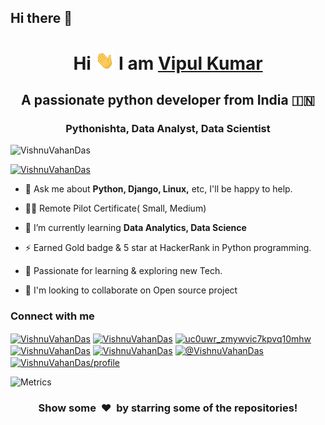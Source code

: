 ## Hi there 👋

<!--
**VishnuVahanDas/VishnuVahanDas** is a ✨ _special_ ✨ repository because its `README.md` (this file) appears on your GitHub profile.

Here are some ideas to get you started:

- 🔭 I’m currently working on ...
- 🌱 I’m currently learning ...
- 👯 I’m looking to collaborate on ...
- 🤔 I’m looking for help with ...
- 💬 Ask me about ...
- 📫 How to reach me: ...
- 😄 Pronouns: ...
- ⚡ Fun fact: ...
-->
<h1 align="center">Hi <img src="https://raw.githubusercontent.com/ABSphreak/ABSphreak/master/gifs/Hi.gif" height="30px"> I am <a href="vishnuvahan.com">Vipul Kumar</a></h1>
<h2 align="center">A passionate python developer from India 🇮🇳 </h2>
<h3 align="center">Pythonishta, Data Analyst, Data Scientist</h3>

<p align="left"> <img src="https://komarev.com/ghpvc/?username=its-kumar&label=Profile%20views&color=0e75b6&style=flat" alt="VishnuVahanDas" /> </p>

<p align="left"> <a href="https://github.com/ryo-ma/github-profile-trophy"><img src="https://github-profile-trophy.vercel.app/?username=its-kumar&theme=juicyfresh" alt="VishnuVahanDas" /></a> </p>

- 💬 Ask me about **Python, Django, Linux,** etc, I'll be happy to help.

- 👨‍💻 Remote Pilot Certificate( Small, Medium)

- 🌱 I’m currently learning **Data Analytics, Data Science**

- ⚡ Earned Gold badge & 5 star at HackerRank in Python programming.

- 🔭 Passionate for learning & exploring new Tech.

- 🤝 I'm looking to collaborate on Open source project

### Connect with me

<p align="left">
  <a href="https://www.linkedin.com/in/vishnuvahandas/" target="blank"><img align="center" src="https://raw.githubusercontent.com/rahuldkjain/github-profile-readme-generator/6253936f99716cd30c07055d5d10e9332af37171/src/images/icons/Social/linked-in-alt.svg" alt="VishnuVahanDas" height="30" width="40" /></a>
  <a href="https://instagram.com/vishnu.vahan.das" target="blank"><img align="center" src="https://raw.githubusercontent.com/rahuldkjain/github-profile-readme-generator/6253936f99716cd30c07055d5d10e9332af37171/src/images/icons/Social/instagram.svg" alt="VishnuVahanDas" height="30" width="40" /></a>
  <a href="https://www.youtube.com/channel/UC0UWR_ZmYwVic7KPVQ10mhw" target="blank"><img align="center" src="https://raw.githubusercontent.com/rahuldkjain/github-profile-readme-generator/6253936f99716cd30c07055d5d10e9332af37171/src/images/icons/Social/youtube.svg" alt="uc0uwr_zmywvic7kpvq10mhw" height="30" width="40" /></a>
  <a href="https://www.hackerrank.com/vishnuvahndas" target="blank"><img align="center" src="https://raw.githubusercontent.com/rahuldkjain/github-profile-readme-generator/6253936f99716cd30c07055d5d10e9332af37171/src/images/icons/Social/hackerrank.svg" alt="VishnuVahanDas" height="30" width="40" /></a>
  <a href="https://www.leetcode.com/iVishnuVahanDas" target="blank"><img align="center" src="https://raw.githubusercontent.com/rahuldkjain/github-profile-readme-generator/6253936f99716cd30c07055d5d10e9332af37171/src/images/icons/Social/leet-code.svg" alt="VishnuVahanDas" height="30" width="40" /></a>
  <a href="https://www.hackerearth.com/@VishnuVahanDas" target="blank"><img align="center" src="https://raw.githubusercontent.com/rahuldkjain/github-profile-readme-generator/6253936f99716cd30c07055d5d10e9332af37171/src/images/icons/Social/hackerearth.svg" alt="@VishnuVahanDas" height="30" width="40" /></a>
  <a href="https://auth.geeksforgeeks.org/user/VishnuVahanDas/profile" target="blank"><img align="center" src="https://raw.githubusercontent.com/rahuldkjain/github-profile-readme-generator/6253936f99716cd30c07055d5d10e9332af37171/src/images/icons/Social/geeks-for-geeks.svg" alt="VishnuVahanDas/profile" height="30" width="40" /></a>
</p>
<!--
### Analytics

  ![powerbi](https://img.shields.io/badge/PowerBI-F2C811?style=for-the-badge&logo=Power%20BI&logoColor=white)
  ![tableau](https://img.shields.io/badge/Tableau-E97627?style=for-the-badge&logo=Tableau&logoColor=white)
  ![plotly](https://img.shields.io/badge/Plotly-239120?style=for-the-badge&logo=plotly&logoColor=white)
  ![pandas](https://img.shields.io/badge/Pandas-2C2D72?style=for-the-badge&logo=pandas&logoColor=white)
  ![mysql](https://img.shields.io/badge/MySQL-005C84?style=for-the-badge&logo=mysql&logoColor=white)
  ![postgresql](https://img.shields.io/badge/PostgreSQL-316192?style=for-the-badge&logo=postgresql&logoColor=white)

### Machine Learning/AI

  ![tensorflow](https://img.shields.io/badge/TensorFlow-FF6F00?style=for-the-badge&logo=tensorflow&logoColor=white)
  ![sklearn](https://img.shields.io/badge/scikit_learn-F7931E?style=for-the-badge&logo=scikit-learn&logoColor=white)
  ![numpy](https://img.shields.io/badge/Numpy-777BB4?style=for-the-badge&logo=numpy&logoColor=white)
  ![opencv](https://img.shields.io/badge/OpenCV-27338e?style=for-the-badge&logo=OpenCV&logoColor=white)
-->
### Python Frameworks

  ![django](https://img.shields.io/badge/Django-092E20?style=for-the-badge&logo=django&logoColor=green)
  ![flask](https://img.shields.io/badge/Flask-000000?style=for-the-badge&logo=flask&logoColor=white)
  ![fastapi](https://img.shields.io/badge/fastapi-109989?style=for-the-badge&logo=FASTAPI&logoColor=white)
  ![dash](https://img.shields.io/badge/dash-008DE4?style=for-the-badge&logo=dash&logoColor=white)

### Programming Languages

  <a href="https://www.python.org" target="_blank"> <img src="https://raw.githubusercontent.com/devicons/devicon/master/icons/python/python-original.svg" alt="python" width="40" height="40"/> </a><a href="https://developer.mozilla.org/en-US/docs/Web/JavaScript" target="_blank"> <img src="https://raw.githubusercontent.com/devicons/devicon/master/icons/javascript/javascript-original.svg" alt="javascript" width="40" height="40"/> </a> <a href="https://www.cprogramming.com/" target="_blank"><img src="https://raw.githubusercontent.com/devicons/devicon/master/icons/c/c-original.svg" alt="c" width="40" height="40"/> </a> <a href="https://www.w3schools.com/cpp/" target="_blank"> <img src="https://raw.githubusercontent.com/devicons/devicon/master/icons/cplusplus/cplusplus-original.svg" alt="cplusplus" width="40" height="40"/> </a>

### Other

  ![linux](https://img.shields.io/badge/Linux-FCC624?style=for-the-badge&logo=linux&logoColor=black)

  <a href="https://www.credly.com/badges/9683e08e-37a8-4ec6-8036-2fb3f2707abc/public_url"><img src="https://images.credly.com/size/60x60/images/4136ced8-75d5-4afb-8677-40b6236e2672/azure-ai-fundamentals-600x600.png" /></a>
  <a href="https://www.credly.com/badges/7d9e01f7-efef-41b1-bcbc-ee5d79f9a229/public_url"><img src="https://images.credly.com/size/60x60/images/70eb1e3f-d4de-4377-a062-b20fb29594ea/azure-data-fundamentals-600x600.png" /></a>
  <a href="https://www.credly.com/badges/3dc3d119-0ec1-4698-b6dc-20b5da2956cf/public_url"><img src="https://images.credly.com/size/60x60/images/be8fcaeb-c769-4858-b567-ffaaa73ce8cf/image.png" /></a>
  <a href="https://www.credly.com/badges/b37d0e99-b4a8-4d1b-819b-d6bc23c56c60/public_url"><img src="https://images.credly.com/size/60x60/images/5c8fca38-b0d2-49e5-9ad2-f3f8e79b327f/azure-data-scientist-associate-600x600.png" /></a>

---

<p><img align="left" src="https://github-readme-stats.vercel.app/api/top-langs?username=its-kumar&show_icons=true&locale=en&layout=compact&theme=dark" alt="its-kumar" width=500/></p>

<p><img align="center" src="https://github-readme-stats.vercel.app/api?username=its-kumar&show_icons=true&locale=en&theme=onedark" alt="its-kumar" /></p>

<p><img align="center" src="https://github-readme-streak-stats.herokuapp.com/?user=its-kumar&theme=tokyonight" alt="its-kumar" /></p>

<!-- If you're using "main" as default branch -->
![Metrics](https://github.com/vishnuvahandas/vishnuvahandas/github-metrics.svg)

<h3 align="center">Show some &nbsp;❤️&nbsp; by starring some of the repositories!</h3>
